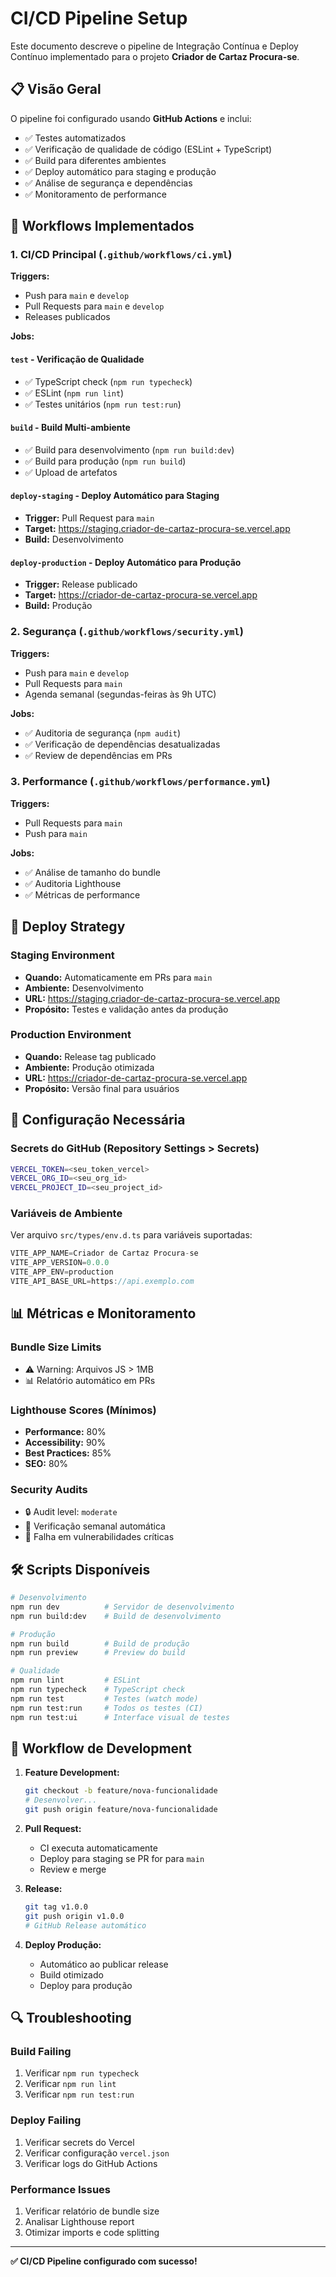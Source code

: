 # CI/CD Pipeline Setup

Este documento descreve o pipeline de Integração Contínua e Deploy Contínuo implementado para o projeto **Criador de Cartaz Procura-se**.

## 📋 Visão Geral

O pipeline foi configurado usando **GitHub Actions** e inclui:

- ✅ Testes automatizados
- ✅ Verificação de qualidade de código (ESLint + TypeScript)
- ✅ Build para diferentes ambientes
- ✅ Deploy automático para staging e produção
- ✅ Análise de segurança e dependências
- ✅ Monitoramento de performance

## 🔄 Workflows Implementados

### 1. CI/CD Principal (`.github/workflows/ci.yml`)

**Triggers:**
- Push para `main` e `develop`
- Pull Requests para `main` e `develop`
- Releases publicados

**Jobs:**

#### `test` - Verificação de Qualidade
- ✅ TypeScript check (`npm run typecheck`)
- ✅ ESLint (`npm run lint`)
- ✅ Testes unitários (`npm run test:run`)

#### `build` - Build Multi-ambiente
- ✅ Build para desenvolvimento (`npm run build:dev`)
- ✅ Build para produção (`npm run build`)
- ✅ Upload de artefatos

#### `deploy-staging` - Deploy Automático para Staging
- **Trigger:** Pull Request para `main`
- **Target:** https://staging.criador-de-cartaz-procura-se.vercel.app
- **Build:** Desenvolvimento

#### `deploy-production` - Deploy Automático para Produção
- **Trigger:** Release publicado
- **Target:** https://criador-de-cartaz-procura-se.vercel.app
- **Build:** Produção

### 2. Segurança (`.github/workflows/security.yml`)

**Triggers:**
- Push para `main` e `develop`
- Pull Requests para `main`
- Agenda semanal (segundas-feiras às 9h UTC)

**Jobs:**
- ✅ Auditoria de segurança (`npm audit`)
- ✅ Verificação de dependências desatualizadas
- ✅ Review de dependências em PRs

### 3. Performance (`.github/workflows/performance.yml`)

**Triggers:**
- Pull Requests para `main`
- Push para `main`

**Jobs:**
- ✅ Análise de tamanho do bundle
- ✅ Auditoria Lighthouse
- ✅ Métricas de performance

## 🚀 Deploy Strategy

### Staging Environment
- **Quando:** Automaticamente em PRs para `main`
- **Ambiente:** Desenvolvimento
- **URL:** https://staging.criador-de-cartaz-procura-se.vercel.app
- **Propósito:** Testes e validação antes da produção

### Production Environment
- **Quando:** Release tag publicado
- **Ambiente:** Produção otimizada
- **URL:** https://criador-de-cartaz-procura-se.vercel.app
- **Propósito:** Versão final para usuários

## 🔧 Configuração Necessária

### Secrets do GitHub (Repository Settings > Secrets)

```bash
VERCEL_TOKEN=<seu_token_vercel>
VERCEL_ORG_ID=<seu_org_id>
VERCEL_PROJECT_ID=<seu_project_id>
```

### Variáveis de Ambiente

Ver arquivo `src/types/env.d.ts` para variáveis suportadas:

```typescript
VITE_APP_NAME=Criador de Cartaz Procura-se
VITE_APP_VERSION=0.0.0
VITE_APP_ENV=production
VITE_API_BASE_URL=https://api.exemplo.com
```

## 📊 Métricas e Monitoramento

### Bundle Size Limits
- ⚠️ Warning: Arquivos JS > 1MB
- 📊 Relatório automático em PRs

### Lighthouse Scores (Mínimos)
- **Performance:** 80%
- **Accessibility:** 90%
- **Best Practices:** 85%
- **SEO:** 80%

### Security Audits
- 🔒 Audit level: `moderate`
- 📅 Verificação semanal automática
- 🚨 Falha em vulnerabilidades críticas

## 🛠️ Scripts Disponíveis

```bash
# Desenvolvimento
npm run dev          # Servidor de desenvolvimento
npm run build:dev    # Build de desenvolvimento

# Produção
npm run build        # Build de produção
npm run preview      # Preview do build

# Qualidade
npm run lint         # ESLint
npm run typecheck    # TypeScript check
npm run test         # Testes (watch mode)
npm run test:run     # Todos os testes (CI)
npm run test:ui      # Interface visual de testes
```

## 🎯 Workflow de Development

1. **Feature Development:**
   ```bash
   git checkout -b feature/nova-funcionalidade
   # Desenvolver...
   git push origin feature/nova-funcionalidade
   ```

2. **Pull Request:**
   - CI executa automaticamente
   - Deploy para staging se PR for para `main`
   - Review e merge

3. **Release:**
   ```bash
   git tag v1.0.0
   git push origin v1.0.0
   # GitHub Release automático
   ```

4. **Deploy Produção:**
   - Automático ao publicar release
   - Build otimizado
   - Deploy para produção

## 🔍 Troubleshooting

### Build Failing
1. Verificar `npm run typecheck`
2. Verificar `npm run lint`
3. Verificar `npm run test:run`

### Deploy Failing
1. Verificar secrets do Vercel
2. Verificar configuração `vercel.json`
3. Verificar logs do GitHub Actions

### Performance Issues
1. Verificar relatório de bundle size
2. Analisar Lighthouse report
3. Otimizar imports e code splitting

---

**✅ CI/CD Pipeline configurado com sucesso!** 